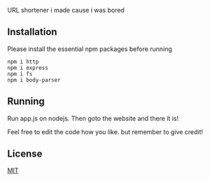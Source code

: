 URL shortener i made cause i was bored
## Installation

Please install the essential npm packages before running
```
npm i http
npm i express
npm i fs
npm i body-parser
```

## Running
Run app.js on nodejs. Then goto the website and there it is!

Feel free to edit the code how you like. but remember to give credit!

## License

[MIT](https://choosealicense.com/licenses/mit/)
